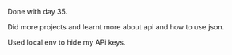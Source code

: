 Done with day 35.

Did more projects and learnt more about api and how to use json.

Used local env to hide my APi keys.
